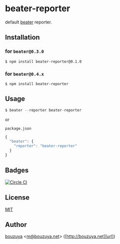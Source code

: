 # beater-reporter

default [beater][bouzuya/beater] reporter.

[bouzuya/beater]: https://github.com/bouzuya/beater

## Installation

### for `beater@0.3.0`

```
$ npm install beater-reporter@0.1.0
```

### for `beater@0.4.x`

```
$ npm install beater-reporter
```

## Usage

```js
$ beater --reporter beater-reporter
```

or

`package.json`

```js
{
  "beater": {
    "reporter": "beater-reporter"
  }
}
```

## Badges

[![Circle CI][circleci-badge-url]][circleci-url]

## License

[MIT](LICENSE)

## Author

[bouzuya][user] &lt;[m@bouzuya.net][email]&gt; ([http://bouzuya.net][url])

[user]: https://github.com/bouzuya
[email]: mailto:m@bouzuya.net
[url]: http://bouzuya.net
[circleci-badge-url]: https://circleci.com/gh/bouzuya/beater-reporter.svg?style=svg
[circleci-url]: https://circleci.com/gh/bouzuya/beater-reporter
